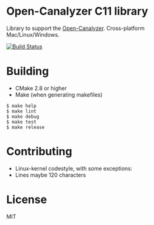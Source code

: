 # Open-Canalyzer C11 library

Library to support the [Open-Canalyzer](https://github.com/maartentamboer/Open-Canalyzer). Cross-platform Mac/Linux/Windows.

[![Build Status](https://travis-ci.org/xor-gate/liboca.svg?branch=master)](https://travis-ci.org/xor-gate/liboca)

# Building

* CMake 2.8 or higher
* Make (when generating makefiles)

```
$ make help
$ make lint
$ make debug
$ make test
$ make release
```

# Contributing

* Linux-kernel codestyle, with some exceptions:
 * Lines maybe 120 characters

# License

MIT
